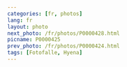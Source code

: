 ```yaml
---
categories: [fr, photos]
lang: fr
layout: photo
next_photo: /fr/photos/P0000428.html
picname: P0000425
prev_photo: /fr/photos/P0000424.html
tags: [Fotofalle, Hyena]
---
```

